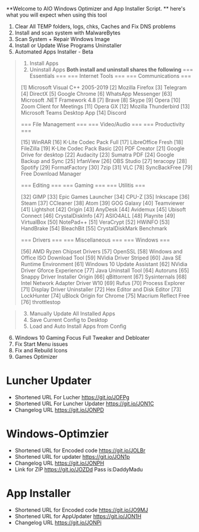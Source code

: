 **Welcome to AIO Windows Optimizer and App Installer Script.
**
here's what you will expect when using this tool 

1. Clear All TEMP folders, logs, chks, Caches and Fix DNS problems
2. Install and scan system with MalwareBytes
3. Scan System + Repair Windows Image
4. Install or Update Wise Programs Uninstaller
5. Automated Apps Installer - Beta
> 1. Install Apps
> 2. Uninstall Apps
**Both install and uninstall shares the following** 
> === Essentials ===                        === Internet Tools ===                        === Communications ===
> 
> [1] Microsoft Visual C++ 2005-2019        [2] Mozilla Firefox                           [3] Telegram
> [4] DirectX                               [5] Google Chrome                             [6] WhatsApp Messenger
> [63] Microsoft .NET Framework 4.8         [7] Brave                                     [8] Skype
>                                           [9] Opera                                     [10] Zoom Client for Meetings
>                                           [11] Opera GX                                 [12] Mozilla Thunderbird
>                                                                                         [13] Microsoft Teams Desktop App
>                                                                                         [14] Discord
> 
> === File Management ===                   ===  Video/Audio  ===                        ===  Productivity  ===
> 
> [15] WinRAR                               [16] K-Lite Codec Pack Full                   [17] LibreOffice Fresh
> [18] FileZilla                            [19] K-Lite Codec Pack Basic                  [20] PDF Creator
> [21] Google Drive for desktop             [22] Audacity                                 [23] Sumatra PDF
> [24] Google Backup and Sync               [25] IrfanView                                [26] OBS Studio
> [27] teracopy                             [28] Spotify                                  [29] FormatFactory
> [30] 7zip                                 [31] VLC
> [78] SyncBackFree
> [79] Free Download Manager
> 
> === Editing ===                           ===     Gaming     ===                        ===    Utilitis    ===
> 
> [32] GIMP                                 [33] Epic Games Launcher                      [34] CPU-Z
> [35] Inkscape                             [36] Steam                                    [37] CCleaner
> [38] Atom                                 [39] GOG Galaxy                               [40] Teamviewer
> [41] Lightshot                            [42] Origin                                   [43] AnyDesk
> [44] Avidemux                             [45] Ubisoft Connect                          [46] CrystalDiskInfo
> [47] ASIO4ALL                             [48] Playnite                                 [49] VirtualBox
> [50] NotePad++                                                                          [51] VeraCrypt
>                                                                                         [52] HWiNFO
>                                                                                         [53] HandBrake
>                                                                                         [54] BleachBit
>                                                                                         [55] CrystalDiskMark Benchmark
> 
> === Drivers ===                           ===  Miscellaneous ===                        ===     Windows    ===
> 
> [56] AMD Ryzen Chipset Drivers            [57] OpenSSL                                  [58] Windows and Office ISO Download Tool
> [59] NVidia Driver Striped                [60] Java SE Runtime Environment              [61] Windows 10 Update Assistant
> [62] NVidia Driver Gforce Experience      [77] Java Uninstall Tool                      [64] Autoruns
> [65] Snappy Driver Installer Origin       [66] qBittorrent                              [67] Sysinternals
> [68] Intel Network Adapter Driver W10     [69] Rufus                                    [70] Process Explorer
> [71] Display Driver Uninstaller           [72] Hex Editor and Disk Editor
>                                           [73] LockHunter
>                                           [74] uBlock Origin for Chrome
>                                           [75] Macrium Reflect Free
>                                           [76] throttlestop                                          
                                          
> 3. Manually Update All Installed Apps
> 4. Save Current Config to Desktop
> 5. Load and Auto Install Apps from Config
6. Windows 10 Gaming Focus Full Tweaker and Debloater
7. Fix Start Menu issues
8. Fix and Rebuild Icons
9. Games Optimizer




# Luncher Updater
- Shortened URL For Lucher https://git.io/JOFPg
- Shortened URL For Luncher Updater https://git.io/JON1C
- Changelog URL https://git.io/JONPD

# Windows-Optimzier
- Shortened URL for Encoded code https://git.io/JOLBr
- Shortened URL for updater https://git.io/JON1p
- Changelog URL https://git.io/JONPH
- Link for ZIP https://git.io/JOZDd Pass is:DaddyMadu

# App Installer
- Shortened URL for Encoded code https://git.io/JO9MJ
- Shortened URL for AppUpdater https://git.io/JON1H
- Changelog URL https://git.io/JONPi
